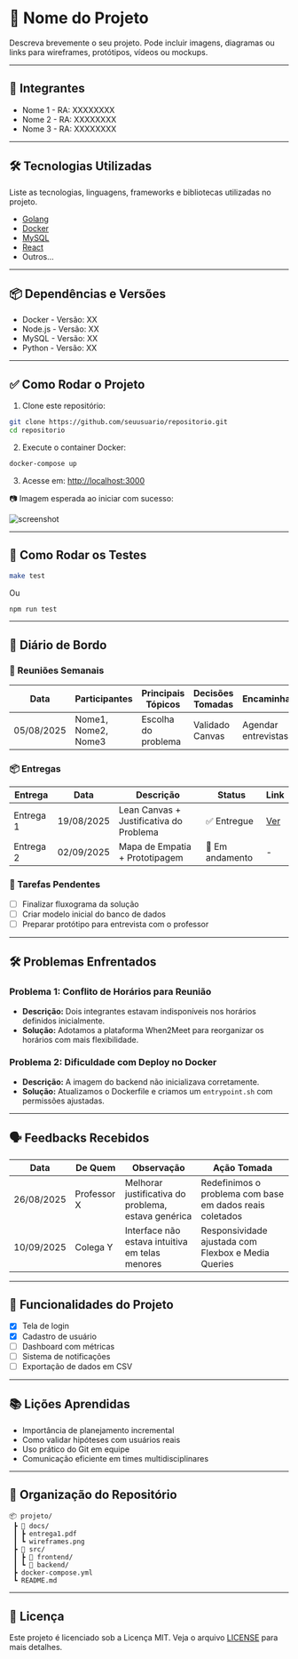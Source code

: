 # 📌 Nome do Projeto

Descreva brevemente o seu projeto. Pode incluir imagens, diagramas ou links para wireframes, protótipos, vídeos ou mockups.

---

## 👥 Integrantes

- Nome 1 - RA: XXXXXXXX
- Nome 2 - RA: XXXXXXXX
- Nome 3 - RA: XXXXXXXX

---

## 🛠️ Tecnologias Utilizadas

Liste as tecnologias, linguagens, frameworks e bibliotecas utilizadas no projeto.

- [Golang](https://github.com/golang/go)
- [Docker](https://www.docker.com/)
- [MySQL](https://www.mysql.com/)
- [React](https://reactjs.org/)
- Outros...

---

## 📦 Dependências e Versões

- Docker - Versão: XX
- Node.js - Versão: XX
- MySQL - Versão: XX
- Python - Versão: XX

---

## ✅ Como Rodar o Projeto

1. Clone este repositório:
```bash
git clone https://github.com/seuusuario/repositorio.git
cd repositorio
```

2. Execute o container Docker:
```bash
docker-compose up
```

3. Acesse em: [http://localhost:3000](http://localhost:3000)

📷 Imagem esperada ao iniciar com sucesso:

![screenshot](docs/screenshot.png)

---

## 🧪 Como Rodar os Testes

```bash
make test
```

Ou

```bash
npm run test
```

---

## 🧭 Diário de Bordo

### 📅 Reuniões Semanais

| Data       | Participantes        | Principais Tópicos | Decisões Tomadas | Encaminhamentos |
|------------|----------------------|--------------------|------------------|-----------------|
| 05/08/2025 | Nome1, Nome2, Nome3  | Escolha do problema | Validado Canvas | Agendar entrevistas |

### 📦 Entregas

| Entrega       | Data       | Descrição                              | Status     | Link |
|---------------|------------|----------------------------------------|------------|------|
| Entrega 1     | 19/08/2025 | Lean Canvas + Justificativa do Problema | ✅ Entregue | [Ver](./docs/entrega1.pdf) |
| Entrega 2     | 02/09/2025 | Mapa de Empatia + Prototipagem          | 🚧 Em andamento | - |

### 🧩 Tarefas Pendentes

- [ ] Finalizar fluxograma da solução
- [ ] Criar modelo inicial do banco de dados
- [ ] Preparar protótipo para entrevista com o professor

---

## 🛠️ Problemas Enfrentados

### Problema 1: Conflito de Horários para Reunião
- **Descrição:** Dois integrantes estavam indisponíveis nos horários definidos inicialmente.
- **Solução:** Adotamos a plataforma When2Meet para reorganizar os horários com mais flexibilidade.

### Problema 2: Dificuldade com Deploy no Docker
- **Descrição:** A imagem do backend não inicializava corretamente.
- **Solução:** Atualizamos o Dockerfile e criamos um `entrypoint.sh` com permissões ajustadas.

---

## 🗣️ Feedbacks Recebidos

| Data       | De Quem     | Observação                                                                 | Ação Tomada                       |
|------------|-------------|-----------------------------------------------------------------------------|----------------------------------|
| 26/08/2025 | Professor X | Melhorar justificativa do problema, estava genérica                        | Redefinimos o problema com base em dados reais coletados |
| 10/09/2025 | Colega Y    | Interface não estava intuitiva em telas menores                            | Responsividade ajustada com Flexbox e Media Queries |

---

## 🚀 Funcionalidades do Projeto

- [x] Tela de login
- [x] Cadastro de usuário
- [ ] Dashboard com métricas
- [ ] Sistema de notificações
- [ ] Exportação de dados em CSV

---

## 📚 Lições Aprendidas

- Importância de planejamento incremental
- Como validar hipóteses com usuários reais
- Uso prático do Git em equipe
- Comunicação eficiente em times multidisciplinares

---

## 📁 Organização do Repositório

```
📦 projeto/
 ┣ 📂 docs/
 ┃ ┣ entrega1.pdf
 ┃ ┗ wireframes.png
 ┣ 📂 src/
 ┃ ┣ 📂 frontend/
 ┃ ┗ 📂 backend/
 ┣ docker-compose.yml
 ┗ README.md
```

---

## 📝 Licença

Este projeto é licenciado sob a Licença MIT. Veja o arquivo [LICENSE](./LICENSE) para mais detalhes.

